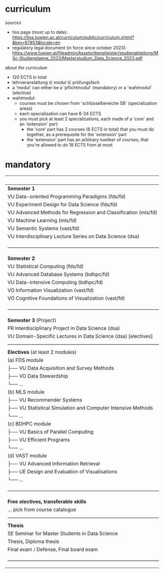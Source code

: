 # curriculum

*sources*

- tiss page (most up to date): https://tiss.tuwien.ac.at/curriculum/public/curriculum.xhtml?&key=67853&locale=en
- regulatory legal document (in force since october 2023): https://www.tuwien.at/fileadmin/Assets/dienstleister/studienabteilung/MSc-Studienplaene_2023/Masterstudium_Data_Science_2023.pdf

*about the curriculum*

- 120 ECTS in total
- lehrveranstaltung $\in$ modul $\in$ prüfungsfach
- a 'modul' can either be a 'pflichtmodul' (mandatory) or a 'wahlmodul' (elective)
- wahlmodul:
     - courses must be chosen from 'schlüsselbereiche SB' (specialization areas)
     - each specialization can have 6-24 ECTS
     - you must pick at least 2 specializations, each made of a 'core' and an 'extension' part:
	     - the 'core' part has 2 courses (6 ECTS in total) that you must do together, as a prerequisite for the 'extension' part
	     - the 'extension' part has an arbitrary number of courses, that you're allowed to do 18 ECTS from at most

# mandatory

|                                                                | ECTS   |
| :------------------------------------------------------------- | :----- |
| **Semester 1**                                                 |        |
| VU Data-oriented Programming Paradigms (fds/fd)                | 3.0    |
| VU Experiment Design for Data Science (fds/fd)                 | 3.0    |
| VU Advanced Methods for Regression and Classification (mls/fd) | 4.5    |
| VU Machine Learning (mls/fd)                                   | 4.5    |
| VU Semantic Systems (vast/fd)                                  | 3.0    |
| VU Interdisciplinary Lecture Series on Data Science (dsa)      | 1.0    |
| –––––––––––––––––––––––––––––––––––––––––––––––––––––––––––––– | Σ 19.0 |
| **Semester 2**                                                 |        |
| VU Statistical Computing (fds/fd)                              | 3.0    |
| VU Advanced Database Systems (bdhpc/fd)                        | 6.0    |
| VU Data-intensive Computing (bdhpc/fd)                         | 3.0    |
| VO Information Visualization (vast/fd)                         | 3.0    |
| VO Cognitive Foundations of Visualization (vast/fd)            | 3.0    |
| –––––––––––––––––––––––––––––––––––––––––––––––––––––––––––––– | Σ 18.0 |
| **Semester 3** (Project)                                       |        |
| PR Interdisciplinary Project in Data Science (dsa)             | 5.0    |
| VU Domain-Specific Lectures in Data Science (dsa) [electives]  | 3.0    |
| –––––––––––––––––––––––––––––––––––––––––––––––––––––––––––––– | Σ 8.0  |
| **Electives** (at least 2 modules)                             |        |
| (a) FDS module                                                 |        |
| ├── VU Data Acquisition and Survey Methods                     | 3.0    |
| ├── VO Data Stewardship                                        | 3.0    |
| └── ...                                                        | ≤18.0  |
| (b) MLS module                                                 |        |
| ├── VU Recommender Systems                                     | 3.0    |
| ├── VU Statistical Simulation and Computer Intensive Methods   | 3.0    |
| └── ...                                                        | ≤18.0  |
| (c) BDHPC module                                               |        |
| ├── VU Basics of Parallel Computing                            | 3.0    |
| ├── VU Efficient Programs                                      | 3.0    |
| └── ...                                                        | ≤18.0  |
| (d) VAST module                                                |        |
| ├── VU Advanced Information Retrieval                          | 3.0    |
| ├── UE Design and Evaluation of Visualisations                 | 3.0    |
| └── ...                                                        | ≤18.0  |
| –––––––––––––––––––––––––––––––––––––––––––––––––––––––––––––– | Σ 36.0 |
| **Free electives, transferable skills**                        |        |
| … pick from course catalogue                                   | 9.0    |
| –––––––––––––––––––––––––––––––––––––––––––––––––––––––––––––– | Σ 9.0  |
| **Thesis**                                                     |        |
| SE Seminar for Master Students in Data Science                 | 1.5    |
| Thesis, Diploma thesis                                         | 27.0   |
| Final exam / Defense, Final board exam                         | 1.5    |
| –––––––––––––––––––––––––––––––––––––––––––––––––––––––––––––– | Σ 30.0 |

<!--

# electives

|                                                                    | ECTS |
| :----------------------------------------------------------------- | :--- |
| **FDS module**                                                     |      |
| VU Advanced Cryptography                                           | 6.0  |
| VU Communicating Data                                              | 3.0  |
| VU Data Center Operations                                          | 3.0  |
| UE Data Stewardship                                                | 3.0  |
| VU Computational Social Science                                    | 3.0  |
| VU Digital Humanism                                                | 3.0  |
| VU Internet Security                                               | 3.0  |
| VU Organizational Aspects of IT-Security                           | 3.0  |
| VU Software Security                                               | 3.0  |
| VU Sustainability in Computer Science                              | 3.0  |
| VU Systems and Applications Security                               | 6.0  |
| VU User Research Methods                                           | 3.0  |
| PR User Research Methods                                           | 3.0  |
| –––––––––––––––––––––––––––––––––––––––––––––––––––––––––          |      |
| **MLS module**                                                     |      |
| VU Advanced Learning Methods                                       | 3.0  |
| VU Advanced Modeling and Simulation                                | 3.0  |
| VU Advanced Reinforcement Learning                                 | 3.0  |
| VU AI/ML in the Era of Climate Change                              | 4.0  |
| VU AKNUM Reinforcement Learning                                    | 6.0  |
| VU Algorithmic Social Choice                                       | 6.0  |
| VU Applied Deep Learning                                           | 3.0  |
| VO Bayesian Statistics                                             | 3.0  |
| UE Bayesian Statistics                                             | 2.0  |
| VU Bayesian Statistics                                             | 5.0  |
| VU Business Intelligence                                           | 6.0  |
| VU Crypto Asset Analytics                                          | 3.0  |
| VU Deep Learning for Visual Computing                              | 3.0  |
| VU General Regression Models                                       | 5.0  |
| VO General Regression Models                                       | 3.0  |
| UE General Regression Models                                       | 2.0  |
| VU Generative AI                                                   | 3.0  |
| VU Intelligent Audio and Music Analysis                            | 4.5  |
| VO Introduction to Statistical Inference                           | 4.5  |
| UE Introduction to Statistical Inference                           | 2.0  |
| VU Machine Learning for Visual Computing                           | 4.5  |
| VU Mathematical Programming                                        | 3.0  |
| VU Modeling and Simulation                                         | 3.0  |
| VU Modelling and Simulation in Health Technology Assessment        | 3.0  |
| VO Multivariate Statistics                                         | 4.5  |
| UE Multivariate Statistics                                         | 1.5  |
| VU Probabilistic Programming and AI                                | 6.0  |
| VU Problem Solving and Search in Artificial Intelligence           | 3.0  |
| VU Security, Privacy and Explainability in Machine Learning        | 3.0  |
| VU Self-Organizing Systems                                         | 4.5  |
| VU Similarity Modeling 1                                           | 3.0  |
| VU Similarity Modeling 2                                           | 3.0  |
| VU Social Network Analysis                                         | 3.0  |
| VU Theoretical Foundations and Research Topics in Machine Learning | 3.0  |
| –––––––––––––––––––––––––––––––––––––––––––––––––––––––––          |      |
| **BDHPC module**                                                   |      |
| VU Algorithmic Geometry                                            | 4.5  |
| VU Algorithmics                                                    | 6.0  |
| VO Analysis 2                                                      | 3.0  |
| UE Analysis 2                                                      | 4.5  |
| VU Approximation Algorithms                                        | 3.0  |
| VU Complexity Analysis                                             | 3.0  |
| VU Database Theory                                                 | 3.0  |
| VU Fixed-Parameter Algorithms and Complexity                       | 4.5  |
| VU Frontiers of Algorithms and Complexity                          | 3.0  |
| VU GPU Architectures and Computing                                 | 6.0  |
| VU Graph Drawing Algorithms                                        | 4.5  |
| VU Hands-On Cloud Native                                           | 6.0  |
| VU Heuristic Optimization Techniques                               | 4.5  |
| VU High Performance Computing                                      | 4.5  |
| VO Nonlinear Optimization                                          | 3.0  |
| UE Nonlinear Optimization                                          | 2.0  |
| VU Optimization in Transport and Logistics                         | 3.0  |
| VU Structural Decompositions and Algorithms                        | 3.0  |
| VU Advanced Multiprocessor Programming                             | 4.5  |
| VU Randomized Algorithms                                           | 3.0  |
| –––––––––––––––––––––––––––––––––––––––––––––––––––––––––          |      |
| **VAST module**                                                    |      |
| VO Deductive Databases                                             | 3.0  |
| VU Description Logics and Ontologies                               | 3.0  |
| VU Document Analysis                                               | 3.0  |
| UE Information Visualization                                       | 1.5  |
| VU KBS for Business Informatics                                    | 6.0  |
| VU Knowledge-based Systems                                         | 6.0  |
| VU Knowledge Graphs                                                | 3.0  |
| VO Medical Image Processing                                        | 3.0  |
| UE Medical Image Processing                                        | 3.0  |
| VU Natural Language Processing and Information Extraction          | 3.0  |
| VO Processing of Declarative Knowledge                             | 3.0  |
| VU Research Topics in Natural Language Processing                  | 3.0  |
| VU Real-time Visualization                                         | 3.0  |
| VU Semantic Technologies                                           | 3.0  |
| VU Semi-Automatic Information and Knowledge Systems                | 3.0  |
| VU Visual Data Science                                             | 3.0  |
| VU Visualization 2                                                 | 4.5  |

-->
